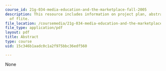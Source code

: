 ```yaml
---
course_id: 21g-034-media-education-and-the-marketplace-fall-2005
description: This resource includes information on project plan, abstract, and impact
  of flite.
file_location: /coursemedia/21g-034-media-education-and-the-marketplace-fall-2005/15c346b1aadc0c1a2f975bbc36edf560_MIT21G_034F05_flite.pdf
file_type: application/pdf
layout: pdf
title: Abstract
type: course
uid: 15c346b1aadc0c1a2f975bbc36edf560

---
```

None